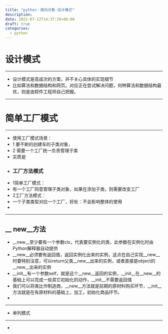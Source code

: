 ```yaml
---
title: "python：面向对象-设计模式"
description: 
date: 2022-07-12T14:37:29+08:00
draft: true
categories:
  - python
---
```

# 设计模式
---
- 设计模式是高成次的方案，并不关心具体的实现细节
- 比如算法和数据结构和网页。对应正在尝试解决问题，何种算法和数据结构最优，则是由软件工程师自己把握。
<!--more-->
----
# 简单工厂模式
----
- 使用工厂模式场景：
- 1 要不断的创建车的子类对象，
- 2 需要一个工厂统一负责管理子类
- 实质是
- ### 工厂方法模式
- 1简单工厂模式：
- 有一个工厂同意管理子类对象，如果在添加子类，则需要改变工厂
- 2工厂方法模式：
- 一个子类类型对应一个工厂，好处：不会影响整体的使用
- 

---
  __ new__方法
---
- __new__至少要有一个参数cls，代表要实例化的类，此参数在实例化时由Python解释器自动提供
- __new__必须要有返回值，返回实例化出来的实例，这点在自己实现__new__时要特别注意，可以return父类__new__出来的实例，或者直接是object的__new__出来的实例
- __init__有一个参数self，就是这个__new__返回的实例，__init__在__new__的基础上可以完成一些其它初始化的动作，__init__不需要返回值
- 我们可以将类比作制造商，__new__方法就是前期的原材料购买环节，__init__方法就是在有原材料的基础上，加工，初始化商品环节。
- 

---
-  单列模式
---
- 